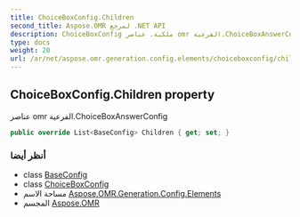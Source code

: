 ```yaml
---
title: ChoiceBoxConfig.Children
second_title: Aspose.OMR لمرجع .NET API
description: ChoiceBoxConfig ملكية. عناصر omr الفرعية.ChoiceBoxAnswerConfig
type: docs
weight: 20
url: /ar/net/aspose.omr.generation.config.elements/choiceboxconfig/children/
---
```

## ChoiceBoxConfig.Children property

عناصر omr الفرعية.ChoiceBoxAnswerConfig

```csharp
public override List<BaseConfig> Children { get; set; }
```

### أنظر أيضا

* class [BaseConfig](../../../aspose.omr.generation.config/baseconfig/)
* class [ChoiceBoxConfig](../)
* مساحة الاسم [Aspose.OMR.Generation.Config.Elements](../../choiceboxconfig/)
* المجسم [Aspose.OMR](../../../)


